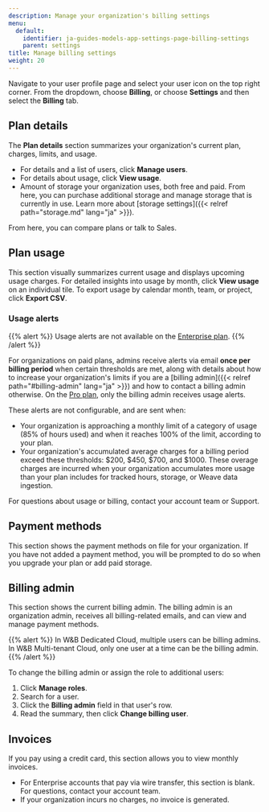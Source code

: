 ```yaml
---
description: Manage your organization's billing settings
menu:
  default:
    identifier: ja-guides-models-app-settings-page-billing-settings
    parent: settings
title: Manage billing settings
weight: 20
---
```


Navigate to your user profile page and select your user icon on the top right corner. From the dropdown, choose **Billing**, or choose **Settings** and then select the **Billing** tab.

## Plan details

The **Plan details** section summarizes your organization's current plan, charges, limits, and usage.

- For details and a list of users, click **Manage users**.
- For details about usage, click **View usage**.
- Amount of storage your organization uses, both free and paid. From here, you can purchase additional storage and manage storage that is currently in use. Learn more about [storage settings]({{< relref path="storage.md" lang="ja" >}}).

From here, you can compare plans or talk to Sales.

## Plan usage
This section visually summarizes current usage and displays upcoming usage charges. For detailed insights into usage by month, click **View usage** on an individual tile. To export usage by calendar month, team, or project, click **Export CSV**.

### Usage alerts

{{% alert %}}
Usage alerts are not available on the [Enterprise plan](https://wandb.ai/site/pricing/).
{{% /alert %}}

For organizations on paid plans, admins receive alerts via email **once per billing period** when certain thresholds are met, along with details about how to increase your organization's limits if you are a [billing admin]({{< relref path="#billing-admin" lang="ja" >}}) and how to contact a billing admin otherwise. On the [Pro plan](https://wandb.ai/site/pricing/), only the billing admin receives usage alerts.

These alerts are not configurable, and are sent when:

- Your organization is approaching a monthly limit of a category of usage (85% of hours used) and when it reaches 100% of the limit, according to your plan.
- Your organization's accumulated average charges for a billing period exceed these thresholds: $200, $450, $700, and $1000. These overage charges are incurred when your organization accumulates more usage than your plan includes for tracked hours, storage, or Weave data ingestion.

For questions about usage or billing, contact your account team or Support.

## Payment methods
This section shows the payment methods on file for your organization. If you have not added a payment method, you will be prompted to do so when you upgrade your plan or add paid storage.

## Billing admin
This section shows the current billing admin. The billing admin is an organization admin, receives all billing-related emails, and can view and manage payment methods.

{{% alert %}}
In W&B Dedicated Cloud, multiple users can be billing admins. In W&B Multi-tenant Cloud, only one user at a time can be the billing admin.
{{% /alert %}}

To change the billing admin or assign the role to additional users:

1. Click **Manage roles**.
1. Search for a user.
1. Click the **Billing admin** field in that user's row.
1. Read the summary, then click **Change billing user**.

## Invoices
If you pay using a credit card, this section allows you to view monthly invoices.
- For Enterprise accounts that pay via wire transfer, this section is blank. For questions, contact your account team.
- If your organization incurs no charges, no invoice is generated.